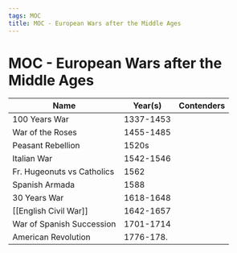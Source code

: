 ```yaml
---
tags: MOC
title: MOC - European Wars after the Middle Ages
---
```


# MOC - European Wars after the Middle Ages

| Name                       | Year(s)   | Contenders | 
| -------------------------- | --------- | ---------- |
| 100 Years War              | 1337-1453 |            |
| War of the Roses           | 1455-1485 |            |
| Peasant Rebellion          | 1520s     |            |
| Italian War                | 1542-1546 |            |
| Fr. Hugeonuts vs Catholics | 1562      |            |
| Spanish Armada             | 1588      |            |
| 30 Years War               | 1618-1648 |            |
| [[English Civil War]]      | 1642-1657 |            |
| War of Spanish Succession  | 1701-1714 |            |
| American Revolution        | 1776-178. |            |


